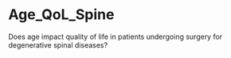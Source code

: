 # Age_QoL_Spine
Does age impact quality of life in patients undergoing surgery for degenerative spinal diseases?
